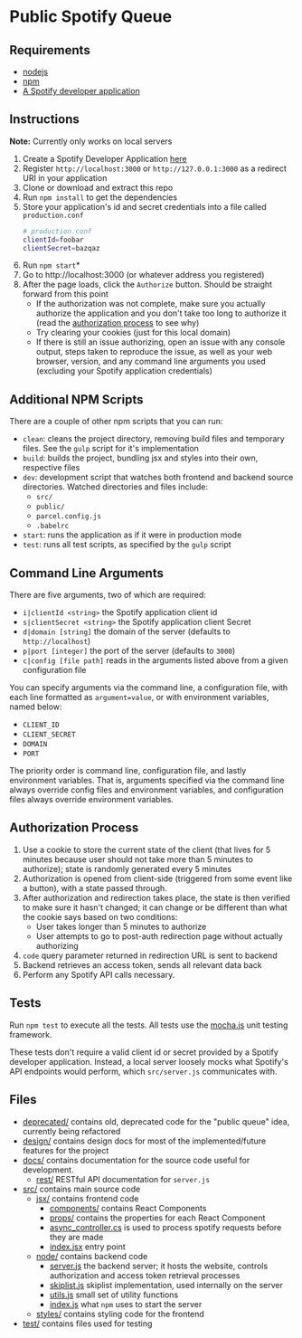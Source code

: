 # Public Spotify Queue

## Requirements

+ [nodejs](https://nodejs.org/en/)
+ [npm](https://www.npmjs.com/)
+ [A Spotify developer application](https://developer.spotify.com/dashboard/)

## Instructions

**Note:** Currently only works on local servers

1. Create a Spotify Developer Application [here](https://developer.spotify.com/dashboard/)
2. Register `http://localhost:3000` or `http://127.0.0.1:3000` as a redirect URI in your application
3. Clone or download and extract this repo
4. Run `npm install` to get the dependencies
5. Store your application's id and secret credentials into a file called `production.conf`
	```bash
	# production.conf
	clientId=foobar
	clientSecret=bazqaz
	```
6. Run `npm start`*
7. Go to http://localhost:3000 (or whatever address you registered)
8. After the page loads, click the `Authorize` button. Should be straight forward from this point
    + If the authorization was not complete, make sure you actually authorize the application and
      you don't take too long to authorize it (read the [authorization process](#auth-proc) to see
      why)
    + Try clearing your cookies (just for this local domain)
    + If there is still an issue authorizing, open an issue with any console output, steps taken to
      reproduce the issue, as well as your web browser, version, and any command line arguments you
      used (excluding your Spotify application credentials)

## <a id="npm-scripts"></a> Additional NPM Scripts

There are a couple of other npm scripts that you can run:
+ `clean`: cleans the project directory, removing build files and temporary files. See the `gulp`
script for it's implementation
+ `build`: builds the project, bundling jsx and styles into their own, respective files
+ `dev`: development script that watches both frontend and backend source directories. Watched
directories and files include:
	+ `src/`
	+ `public/`
	+ `parcel.config.js`
	+ `.babelrc`
+ `start`: runs the application as if it were in production mode
+ `test`: runs all test scripts, as specified by the `gulp` script

## <a id="arguments"></a> Command Line Arguments

There are five arguments, two of which are required:

+ `i|clientId <string>` the Spotify application client id
+ `s|clientSecret <string>` the Spotify application client Secret
+ `d|domain [string]` the domain of the server (defaults to `http://localhost`)
+ `p|port [integer]` the port of the server (defaults to `3000`)
+ `c|config [file path]` reads in the arguments listed above from a given configuration file

You can specify arguments via the command line, a configuration file, with each line formatted as
`argument=value`, or with environment variables,
named below:

+ `CLIENT_ID`
+ `CLIENT_SECRET`
+ `DOMAIN`
+ `PORT`

The priority order is command line, configuration file, and lastly environment variables. That is,
arguments specified via the command line always override config files and environment variables, and
configuration files always override environment variables.

## <a id="auth-proc"></a> Authorization Process

1. Use a cookie to store the current state of the client (that lives for 5 minutes because user should not take more than 5 minutes to authorize); state is randomly generated every 5 minutes
2. Authorization is opened from client-side (triggered from some event like a button), with a state passed through.
3. After authorization and redirection takes place, the state is then verified to make sure it hasn't changed; it can change or be different than what the cookie says based on two conditions:
	+ User takes longer than 5 minutes to authorize
	+ User attempts to go to post-auth redirection page without actually authorizing
4. `code` query parameter returned in redirection URL is sent to backend
5. Backend retrieves an access token, sends all relevant data back
6. Perform any Spotify API calls necessary.

## Tests

Run `npm test` to execute all the tests. All tests use the [mocha.js](https://mochajs.org/) unit
testing framework.

These tests don't require a valid client id or secret provided by a Spotify developer application. Instead, a local server loosely mocks what Spotify's API endpoints would perform, which `src/server.js` communicates with.

## Files

+ [deprecated/](./deprecated/) contains old, deprecated code for the "public queue" idea, currently being refactored
+ [design/](./design/) contains design docs for most of the implemented/future features for the project
+ [docs/](./docs/) contains documentation for the source code useful for development.
	+ [rest/](./design/rest/) RESTful API documentation for `server.js`
+ [src/](./src/) contains main source code
	+ [jsx/](./src/jsx/) contains frontend code
		+ [components/](./src/jsx/components) contains React Components
		+ [props/](./src/jsx/props) contains the properties for each React Component
		+ [async_controller.cs](./src/jsx/async_controller.js) is used to process spotify requests before they are made
		+ [index.jsx](./src/jsx/index.jsx) entry point
	+ [node/](./src/node/) contains backend code
		+ [server.js](./src/server.js) the backend server; it hosts the website, controls authorization and access token retrieval processes
		+ [skiplist.js](./src/skiplist.js) skiplist implementation, used internally on the server
		+ [utils.js](./src/utils.js) small set of utility functions
		+ [index.js](./index.js) what `npm` uses to start the server
	+ [styles/](./src/styles/) contains styling code for the frontend
+ [test/](./test/) contains files used for testing
